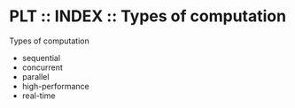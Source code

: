 # PLT :: INDEX :: Types of computation

Types of computation
- sequential
- concurrent
- parallel
- high-performance
- real-time
